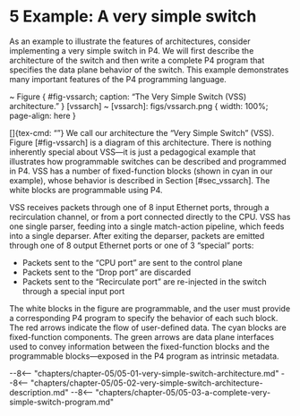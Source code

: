 # 5 Example: A very simple switch


As an example to illustrate the features of architectures, consider
implementing a very simple switch in P4. We will first describe the
architecture of the switch and then write a complete P4 program that
specifies the data plane behavior of the switch. This example
demonstrates many important features of the P4 programming language.

\~ Figure { \#fig-vssarch; caption: “The Very Simple Switch (VSS)
architecture.” } \[vssarch\] \~ \[vssarch\]: figs/vssarch.png { width:
100%; page-align: here }

\[\]{tex-cmd: “”} We call our architecture the “Very Simple Switch”
(VSS). Figure \[\#fig-vssarch\] is a diagram of this architecture. There
is nothing inherently special about VSS—it is just a pedagogical example
that illustrates how programmable switches can be described and
programmed in P4. VSS has a number of fixed-function blocks (shown in
cyan in our example), whose behavior is described in Section
\[\#sec\_vssarch\]. The white blocks are programmable using P4.

VSS receives packets through one of 8 input Ethernet ports, through a
recirculation channel, or from a port connected directly to the CPU. VSS
has one single parser, feeding into a single match-action pipeline,
which feeds into a single deparser. After exiting the deparser, packets
are emitted through one of 8 output Ethernet ports or one of 3 “special”
ports:

  - Packets sent to the “CPU port” are sent to the control plane
  - Packets sent to the “Drop port” are discarded
  - Packets sent to the “Recirculate port” are re-injected in the switch
    through a special input port

The white blocks in the figure are programmable, and the user must
provide a corresponding P4 program to specify the behavior of each such
block. The red arrows indicate the flow of user-defined data. The cyan
blocks are fixed-function components. The green arrows are data plane
interfaces used to convey information between the fixed-function blocks
and the programmable blocks—exposed in the P4 program as intrinsic
metadata.

--8<-- "chapters/chapter-05/05-01-very-simple-switch-architecture.md"
--8<-- "chapters/chapter-05/05-02-very-simple-switch-architecture-description.md"
--8<-- "chapters/chapter-05/05-03-a-complete-very-simple-switch-program.md"
